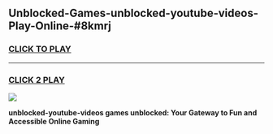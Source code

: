 
## Unblocked-Games-unblocked-youtube-videos-Play-Online-#8kmrj
<h3>
<a href="https://premium.freeplayer.one?title=unblocked-youtube-videos&ref=27F">CLICK TO PLAY</a></h3>
<hr>

<h3>
<a href="https://premium.freeplayer.one?title=unblocked-youtube-videos&ref=27F">CLICK 2 PLAY</a>
  
</h3>

<a href="https://premium.freeplayer.one?title=unblocked-youtube-videos&ref=27F"><img src="https://clearcache.store/games.png"></a>


**unblocked-youtube-videos games unblocked: Your Gateway to Fun and Accessible Online Gaming**
